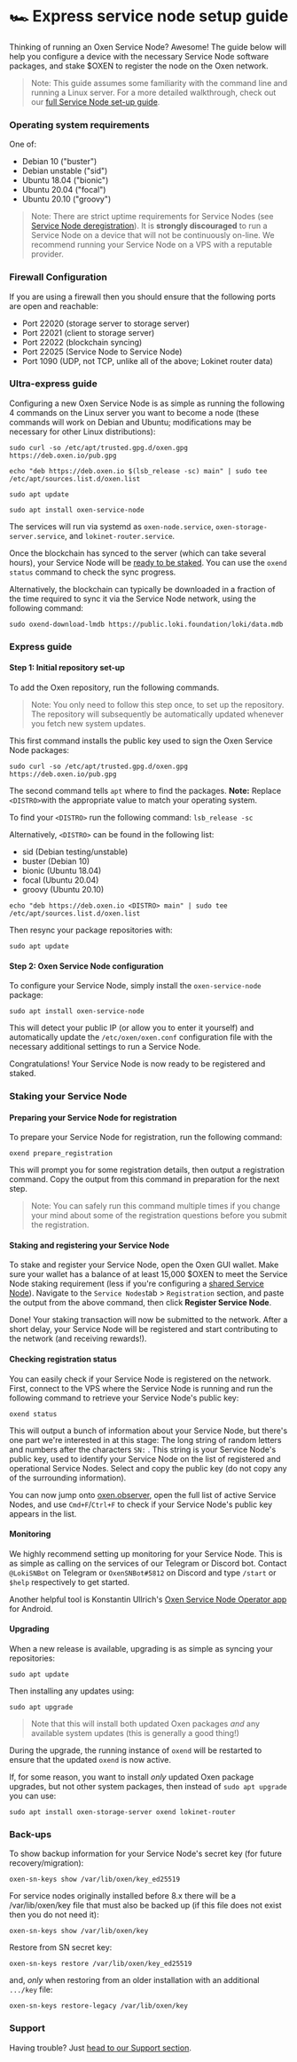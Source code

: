 # 🏎 Express service node setup guide

Thinking of running an Oxen Service Node? Awesome! The guide below will help you configure a device with the necessary Service Node software packages, and stake $OXEN to register the node on the Oxen network.

> Note: This guide assumes some familiarity with the command line and running a Linux server. For a more detailed walkthrough, check out our [full Service Node set-up guide](full-service-node-setup-guide.md).

### Operating system requirements

One of:

* Debian 10 ("buster")
* Debian unstable ("sid")
* Ubuntu 18.04 ("bionic")
* Ubuntu 20.04 ("focal")
* Ubuntu 20.10 ("groovy")

> Note: There are strict uptime requirements for Service Nodes (see [Service Node deregistration](service-node-deregistration.md)). It is **strongly discouraged** to run a Service Node on a device that will not be continuously on-line. We recommend running your Service Node on a VPS with a reputable provider.

### Firewall Configuration

If you are using a firewall then you should ensure that the following ports are open and reachable:

* Port 22020 (storage server to storage server)
* Port 22021 (client to storage server)
* Port 22022 (blockchain syncing)
* Port 22025 (Service Node to Service Node)
* Port 1090 (UDP, not TCP, unlike all of the above; Lokinet router data)

### Ultra-express guide

Configuring a new Oxen Service Node is as simple as running the following 4 commands on the Linux server you want to become a node (these commands will work on Debian and Ubuntu; modifications may be necessary for other Linux distributions):

```
sudo curl -so /etc/apt/trusted.gpg.d/oxen.gpg https://deb.oxen.io/pub.gpg

echo "deb https://deb.oxen.io $(lsb_release -sc) main" | sudo tee /etc/apt/sources.list.d/oxen.list

sudo apt update

sudo apt install oxen-service-node
```

The services will run via systemd as `oxen-node.service`, `oxen-storage-server.service`, and `lokinet-router.service`.

Once the blockchain has synced to the server (which can take several hours), your Service Node will be [ready to be staked](setting-up-an-oxen-service-node.md#staking-your-service-node). You can use the `oxend status` command to check the sync progress.

Alternatively, the blockchain can typically be downloaded in a fraction of the time required to sync it via the Service Node network, using the following command:

```
sudo oxend-download-lmdb https://public.loki.foundation/loki/data.mdb
```

### Express guide

#### Step 1: Initial repository set-up

To add the Oxen repository, run the following commands.

> Note: You only need to follow this step once, to set up the repository. The repository will subsequently be automatically updated whenever you fetch new system updates.

This first command installs the public key used to sign the Oxen Service Node packages:

```
sudo curl -so /etc/apt/trusted.gpg.d/oxen.gpg https://deb.oxen.io/pub.gpg
```

The second command tells `apt` where to find the packages. **Note:** Replace `<DISTRO>`with the appropriate value to match your operating system.

To find your `<DISTRO>` run the following command: `lsb_release -sc`

Alternatively, `<DISTRO>` can be found in the following list:

* sid (Debian testing/unstable)
* buster (Debian 10)
* bionic (Ubuntu 18.04)
* focal (Ubuntu 20.04)
* groovy (Ubuntu 20.10)

```
echo "deb https://deb.oxen.io <DISTRO> main" | sudo tee /etc/apt/sources.list.d/oxen.list
```

Then resync your package repositories with:

```
sudo apt update
```

#### Step 2: Oxen Service Node configuration

To configure your Service Node, simply install the `oxen-service-node` package:

```
sudo apt install oxen-service-node
```

This will detect your public IP (or allow you to enter it yourself) and automatically update the `/etc/oxen/oxen.conf` configuration file with the necessary additional settings to run a Service Node.

Congratulations! Your Service Node is now ready to be registered and staked.

### Staking your Service Node

#### Preparing your Service Node for registration

To prepare your Service Node for registration, run the following command:

```
oxend prepare_registration
```

This will prompt you for some registration details, then output a registration command. Copy the output from this command in preparation for the next step.

> Note: You can safely run this command multiple times if you change your mind about some of the registration questions before you submit the registration.

#### Staking and registering your Service Node

To stake and register your Service Node, open the Oxen GUI wallet. Make sure your wallet has a balance of at least 15,000 $OXEN to meet the Service Node staking requirement (less if you're configuring a [shared Service Node](full-service-node-setup-guide.md#5-2-setting-up-a-pooled-service-node)). Navigate to the `Service Nodes`tab > `Registration` section, and paste the output from the above command, then click **Register Service Node**.

Done! Your staking transaction will now be submitted to the network. After a short delay, your Service Node will be registered and start contributing to the network (and receiving rewards!).

#### Checking registration status

You can easily check if your Service Node is registered on the network. First, connect to the VPS where the Service Node is running and run the following command to retrieve your Service Node's public key:

```
oxend status
```

This will output a bunch of information about your Service Node, but there's one part we're interested in at this stage: The long string of random letters and numbers after the characters `SN:` . This string is your Service Node's public key, used to identify your Service Node on the list of registered and operational Service Nodes. Select and copy the public key (do not copy any of the surrounding information).

You can now jump onto [oxen.observer](https://oxen.observer), open the full list of active Service Nodes, and use `Cmd+F`/`Ctrl+F` to check if your Service Node's public key appears in the list.

#### Monitoring

We highly recommend setting up monitoring for your Service Node. This is as simple as calling on the services of our Telegram or Discord bot. Contact `@LokiSNBot` on Telegram or `OxenSNBot#5812` on Discord and type `/start` or `$help` respectively to get started.

Another helpful tool is Konstantin Ullrich's [Oxen Service Node Operator app](https://play.google.com/store/apps/details?id=dev.konsti.oxen\_service\_node) for Android.

#### Upgrading

When a new release is available, upgrading is as simple as syncing your repositories:

```
sudo apt update
```

Then installing any updates using:

```
sudo apt upgrade
```

> Note that this will install both updated Oxen packages _and_ any available system updates (this is generally a good thing!)

During the upgrade, the running instance of `oxend` will be restarted to ensure that the updated `oxend` is now active.

If, for some reason, you want to install _only_ updated Oxen package upgrades, but not other system packages, then instead of `sudo apt upgrade` you can use:

```
sudo apt install oxen-storage-server oxend lokinet-router
```

### Back-ups

To show backup information for your Service Node's secret key (for future recovery/migration):

```
oxen-sn-keys show /var/lib/oxen/key_ed25519
```

For service nodes originally installed before 8.x there will be a /var/lib/oxen/key file that must
also be backed up (if this file does not exist then you do not need it):

```
oxen-sn-keys show /var/lib/oxen/key
```

Restore from SN secret key:

```
oxen-sn-keys restore /var/lib/oxen/key_ed25519
```

and, *only* when restoring from an older installation with an additional `.../key` file:

```
oxen-sn-keys restore-legacy /var/lib/oxen/key
```

### Support

Having trouble? Just [head to our Support section](../../support.md).
